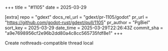 +++
title = "#1105"
date = 2025-03-29

[extra]
repo = "gdext"
docs_rel_url = "gdext/pr-1105/godot"
pr_url = "https://github.com/godot-rust/gdext/pull/1105"
pr_author = "PgBiel"
sort_key = 2025-03-29
date_time = 2025-03-29T22:26:43Z
commit_sha = "a9e7698956cf2e96b2dd80a4c8cc565735fdf8e1"
+++

Create nothreads-compatible thread local
